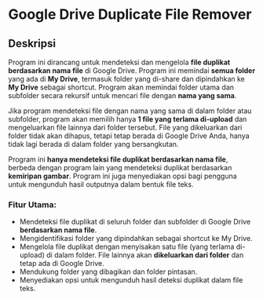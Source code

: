 # Google Drive Duplicate File Remover

## Deskripsi
Program ini dirancang untuk mendeteksi dan mengelola **file duplikat berdasarkan nama file** di Google Drive. Program ini memindai **semua folder** yang ada di **My Drive**, termasuk folder yang di-share dan dipindahkan ke **My Drive** sebagai shortcut. Program akan memindai folder utama dan subfolder secara rekursif untuk mencari file dengan **nama yang sama**.

Jika program mendeteksi file dengan nama yang sama di dalam folder atau subfolder, program akan memilih hanya **1 file yang terlama di-upload** dan mengeluarkan file lainnya dari folder tersebut. File yang dikeluarkan dari folder tidak akan dihapus, tetapi tetap berada di Google Drive Anda, hanya tidak lagi berada di dalam folder yang bersangkutan.

Program ini **hanya mendeteksi file duplikat berdasarkan nama file**, berbeda dengan program lain yang mendeteksi duplikat berdasarkan **kemiripan gambar**. Program ini juga menyediakan opsi bagi pengguna untuk mengunduh hasil outputnya dalam bentuk file teks.

### Fitur Utama:
- Mendeteksi file duplikat di seluruh folder dan subfolder di Google Drive **berdasarkan nama file**.
- Mengidentifikasi folder yang dipindahkan sebagai shortcut ke My Drive.
- Mengelola file duplikat dengan menyisakan satu file (yang terlama di-upload) di dalam folder. File lainnya akan **dikeluarkan dari folder** dan tetap ada di Google Drive.
- Mendukung folder yang dibagikan dan folder pintasan.
- Menyediakan opsi untuk mengunduh hasil deteksi duplikat dalam file teks.
